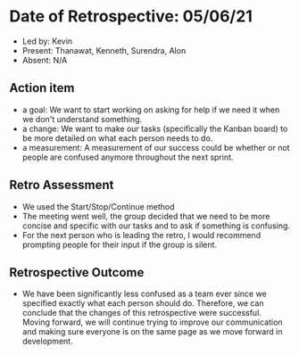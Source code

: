 # Date of Retrospective: 05/06/21

* Led by: Kevin
* Present: Thanawat, Kenneth, Surendra, Alon
* Absent: N/A

## Action item

* a goal: We want to start working on asking for help if we need it when we don't understand something.
* a change: We want to make our tasks (specifically the Kanban board) to be more detailed on what each person needs to do. 
* a measurement: A measurement of our success could be whether or not people are confused anymore throughout the next sprint. 

## Retro Assessment

* We used the Start/Stop/Continue method
* The meeting went well, the group decided that we need to be more concise and specific with our tasks and to ask if something is confusing.
* For the next person who is leading the retro, I would recommend prompting people for their input if the group is silent.

## Retrospective Outcome

* We have been significantly less confused as a team ever since we specified exactly what each person should do. Therefore,
we can conclude that the changes of this retrospective were successful. Moving forward, we will continue trying to improve
our communication and making sure everyone is on the same page as we move forward in development.

